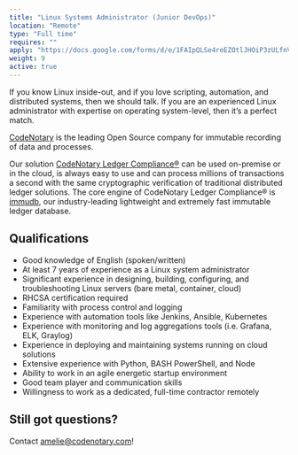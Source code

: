 ```yaml
---
title: "Linux Systems Administrator (Junior DevOps)"
location: "Remote" 
type: "Full time" 
requires: "" 
apply: "https://docs.google.com/forms/d/e/1FAIpQLSe4reEZOtlJHOiP3zULfnVZN5nDmmg9ZkGW-qMUZWrHkIA0yw/viewform?usp=sf_link"
weight: 9
active: true
---
```


If you know Linux inside-out, and if you love scripting, automation, and distributed systems, then we should talk. If you are an experienced Linux administrator with expertise on operating system-level, then it’s a perfect match.

[CodeNotary](https://codenotary.com/) is the leading Open Source company for immutable recording of data and processes.

Our solution [CodeNotary Ledger Compliance®](https://codenotary.com/products/ledger-compliance/) can be used on-premise or in the cloud, is always easy to use and can process millions of transactions a second with the same cryptographic verification of traditional distributed ledger solutions. The core engine of CodeNotary Ledger Compliance® is [immudb](https://codenotary.com/technologies/immudb/), our industry-leading lightweight and extremely fast immutable ledger database.


## Qualifications

- Good knowledge of English (spoken/written)
- At least 7 years of experience as a Linux system administrator
- Significant experience in designing, building, configuring, and troubleshooting Linux servers (bare metal, container, cloud)
- RHCSA certification required
- Familiarity with process control and logging
- Experience with automation tools like Jenkins, Ansible, Kubernetes
- Experience with monitoring and log aggregations tools (i.e. Grafana, ELK, Graylog)
- Experience in deploying and maintaining systems running on cloud solutions
- Extensive experience with Python, BASH PowerShell, and Node
- Ability to work in an agile energetic startup environment
- Good team player and communication skills 
- Willingness to work as a dedicated, full-time contractor remotely

## Still got questions?

Contact [amelie@codenotary.com](mailto:amelie@codenotary.com?subject=[Hiring][Linux-System-Administrator])!
